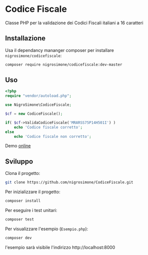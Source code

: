 Codice Fiscale
=============

Classe PHP per la validazione dei Codici Fiscali italiani a 16 caratteri

## Installazione
Usa il dependancy mananger composer per installare `nigrosimone/codicefiscale`:
```bash
composer require nigrosimone/codicefiscale:dev-master
```

## Uso

```php
<?php
require "vendor/autoload.php";

use NigroSimone\CodiceFiscale;

$cf = new CodiceFiscale();

if( $cf->ValidaCodiceFiscale('MRARSS75P14H501I') )
    echo 'Codice fiscale corretto';
else
    echo 'Codice fiscale non corretto';
```

Demo [online](https://phpsandbox.io/e/x/h1r2e)

## Sviluppo

Clona il progetto:
```bash
git clone https://github.com/nigrosimone/CodiceFiscale.git
```

Per inizializzare il progetto:
```bash
composer install
```

Per eseguire i test unitari:
```bash
composer test
```

Per visualizzare l'esempio (`Esempio.php`):
```bash
composer dev
```
l'esempio sarà visibile l'indirizzo http://localhost:8000
